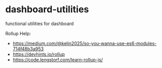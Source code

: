 # dashboard-utilities
functional utilities for dashboard

Rollup Help:
- https://medium.com/@kelin2025/so-you-wanna-use-es6-modules-714f48b3a953
- https://devhints.io/rollup
- https://code.lengstorf.com/learn-rollup-js/